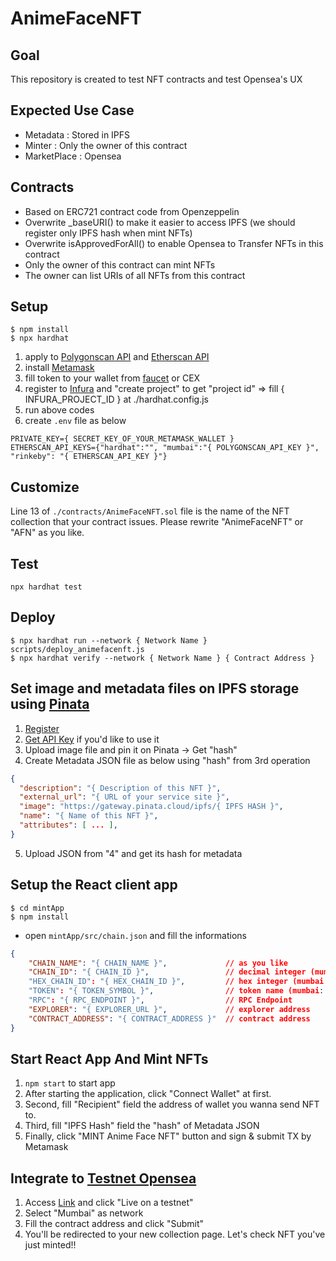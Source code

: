 # AnimeFaceNFT

## Goal
This repository is created to test NFT contracts and test Opensea's UX

## Expected Use Case
* Metadata    : Stored in IPFS
* Minter      : Only the owner of this contract
* MarketPlace : Opensea

## Contracts
* Based on ERC721 contract code from Openzeppelin
* Overwrite _baseURI() to make it easier to access IPFS (we should register only IPFS hash when mint NFTs)
* Overwrite isApprovedForAll() to enable Opensea to Transfer NFTs in this contract
* Only the owner of this contract can mint NFTs
* The owner can list URIs of all NFTs from this contract

## Setup
```
$ npm install
$ npx hardhat
```
1. apply to [Polygonscan API](https://polygonscan.com/register) and [Etherscan API](https://etherscan.io/apis)
2. install [Metamask](https://chrome.google.com/webstore/detail/metamask/nkbihfbeogaeaoehlefnkodbefgpgknn?hl=ja)
3. fill token to your wallet from [faucet](https://mumbaifaucet.com/) or CEX
4. register to [Infura](https://infura.io/) and "create project" to get "project id" => fill { INFURA_PROJECT_ID } at ./hardhat.config.js
5. run above codes
6. create `.env` file as below
```
PRIVATE_KEY={ SECRET_KEY_OF_YOUR_METAMASK_WALLET }
ETHERSCAN_API_KEYS={"hardhat":"", "mumbai":"{ POLYGONSCAN_API_KEY }", "rinkeby": "{ ETHERSCAN_API_KEY }"}
```

## Customize
Line 13 of `./contracts/AnimeFaceNFT.sol` file is the name of the NFT collection that your contract issues. Please rewrite "AnimeFaceNFT" or "AFN" as you like.

## Test
`npx hardhat test`

## Deploy
```
$ npx hardhat run --network { Network Name } scripts/deploy_animefacenft.js
$ npx hardhat verify --network { Network Name } { Contract Address }
```

## Set image and metadata files on IPFS storage using [Pinata](https://www.pinata.cloud/)
1. [Register](https://app.pinata.cloud/register)
2. [Get API Key](https://app.pinata.cloud/keys) if you'd like to use it
3. Upload image file and pin it on Pinata → Get "hash"
4. Create Metadata JSON file as below using "hash" from 3rd operation
```JSON
{
  "description": "{ Description of this NFT }", 
  "external_url": "{ URL of your service site }", 
  "image": "https://gateway.pinata.cloud/ipfs/{ IPFS HASH }", 
  "name": "{ Name of this NFT }",
  "attributes": [ ... ], 
}
```
5. Upload JSON from "4" and get its hash for metadata

## Setup the React client app
```
$ cd mintApp
$ npm install
```
* open `mintApp/src/chain.json` and fill the informations
```chain.json
{
    "CHAIN_NAME": "{ CHAIN_NAME }",             // as you like
    "CHAIN_ID": "{ CHAIN_ID }",                 // decimal integer (mumbai: 5, rinkeby: 4)
    "HEX_CHAIN_ID": "{ HEX_CHAIN_ID }",         // hex integer (mumbai: 0x5, rinkeby: 0x4)
    "TOKEN": "{ TOKEN_SYMBOL }",                // token name (mumbai: MATIC, rinkeby: ETH)
    "RPC": "{ RPC_ENDPOINT }",                  // RPC Endpoint
    "EXPLORER": "{ EXPLORER_URL }",             // explorer address
    "CONTRACT_ADDRESS": "{ CONTRACT_ADDRESS }"  // contract address
}
```

## Start React App And Mint NFTs
1. `npm start` to start app
2. After starting the application, click "Connect Wallet" at first.
3. Second, fill "Recipient" field the address of wallet you wanna send NFT to.
4. Third, fill "IPFS Hash" field the "hash" of Metadata JSON
5. Finally, click "MINT Anime Face NFT" button and sign & submit TX by Metamask

## Integrate to [Testnet Opensea](https://testnets.opensea.io/)
1. Access [Link](https://opensea.io/get-listed) and click "Live on a testnet"
2. Select "Mumbai" as network
3. Fill the contract address and click "Submit"
4. You'll be redirected to your new collection page. Let's check NFT you've just minted!!
